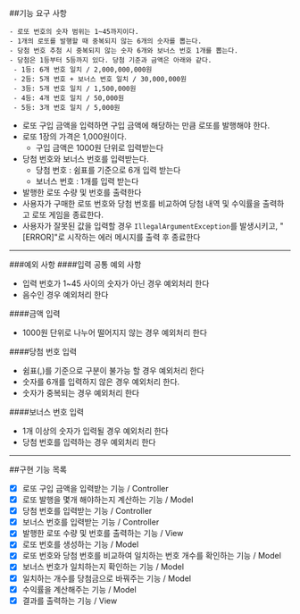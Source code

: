 ##기능 요구 사항

    - 로또 번호의 숫자 범위는 1~45까지이다.
    - 1개의 로또를 발행할 때 중복되지 않는 6개의 숫자를 뽑는다.
    - 당첨 번호 추첨 시 중복되지 않는 숫자 6개와 보너스 번호 1개를 뽑는다.
    - 당첨은 1등부터 5등까지 있다. 당첨 기준과 금액은 아래와 같다.
     - 1등: 6개 번호 일치 / 2,000,000,000원
     - 2등: 5개 번호 + 보너스 번호 일치 / 30,000,000원
     - 3등: 5개 번호 일치 / 1,500,000원
     - 4등: 4개 번호 일치 / 50,000원
     - 5등: 3개 번호 일치 / 5,000원

- 로또 구입 금액을 입력하면 구입 금액에 해당하는 만큼 로또를 발행해야 한다.
- 로또 1장의 가격은 1,000원이다.
  - 구입 금액은 1000원 단위로 입력받는다
- 당첨 번호와 보너스 번호를 입력받는다.
  - 당첨 번호 : 쉼표를 기준으로 6개 입력 받는다
  - 보너스 번호 : 1개를 입력 받는다
- 발행한 로또 수량 및 번호를 출력한다
- 사용자가 구매한 로또 번호와 당첨 번호를 비교하여 당첨 내역 및 수익률을 출력하고 로또 게임을 종료한다.
- 사용자가 잘못된 값을 입력할 경우 `IllegalArgumentException`를 발생시키고, "[ERROR]"로 시작하는 에러 메시지를 출력 후 종료한다
---------------------
###예외 사항
####입력 공통 예외 사항
- 입력 번호가 1~45 사이의 숫자가 아닌 경우 예외처리 한다
- 음수인 경우 예외처리 한다

####금액 입력
  - 1000원 단위로 나누어 떨어지지 않는 경우 예외처리 한다

####당첨 번호 입력
- 쉼표(,)를 기준으로 구분이 불가능 할 경우 예외처리 한다
- 숫자를 6개를 입력하지 않은 경우 예외처리 한다.
- 숫자가 중복되는 경우 예외처리 한다


####보너스 번호 입력
- 1개 이상의 숫자가 입력될 경우 예외처리 한다
- 당첨 번호를 입력하는 경우 예외처리 한다
--------------------------
##구현 기능 목록
- [x] 로또 구입 금액을 입력받는 기능 / Controller
- [x] 로또 발행을 몇개 해야하는지 계산하는 기능 / Model
- [x] 당첨 번호를 입력받는 기능 / Controller
- [x] 보너스 번호를 입력받는 기능 / Controller
- [x] 발행한 로또 수량 및 번호를 출력하는 기능 / View
- [x] 로또 번호를 생성하는 기능 / Model
- [x] 로또 번호와 당첨 번호를 비교하여 일치하는 번호 개수를 확인하는 기능 / Model
- [x] 보너스 번호가 일치하는지 확인하는 기능 / Model
- [x] 일치하는 개수를 당첨금으로 바꿔주는 기능 / Model
- [x] 수익률을 계산해주는 기능 / Model
- [x] 결과를 출력하는 기능 / View